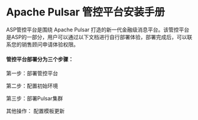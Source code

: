 # Apache Pulsar 管控平台安装手册

ASP管控平台是围绕 Apache Pulsar 打造的新一代金融级消息平台。该管控平台是ASP的一部分，用户可以通过以下文档进行自行部署体验，部署完成后，可以联系您的销售顾问申请体验权限。

#### 管控平台部署分为三个步骤：

第一步：部署管控平台

第二步：配置初始环境

第三步：部署Pulsar集群

其他操作：
配置模板更新
